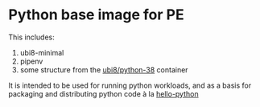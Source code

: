 # Python base image for PE

This includes:
 1. ubi8-minimal
 2. pipenv
 3. some structure from the [ubi8/python-38] container

It is intended to be used for running python workloads, and as a basis for
packaging and distributing python code à la [hello-python]

[ubi8/python-38]: https://catalog.redhat.com/software/containers/ubi8/python-38/5dde9cacbed8bd164a0af24a?container-tabs=dockerfile&tag=latest
[hello-python]: https://github.com/CUB-OIT-PE/hello-python
